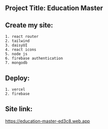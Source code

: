 ## Project Title: Education Master

## Create my site:
    1. react router 
    2. tailwind
    3. daisyUI
    4. react icons
    5. node js
    6. firebase authentication
    7. mongodb

## Deploy:
    1. vercel
    2. firebase

## Site link: 
https://education-master-ed3c8.web.app
